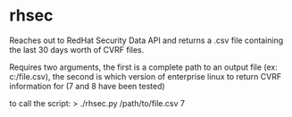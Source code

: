 # rhsec

Reaches out to RedHat Security Data API and returns a .csv file containing the last 30 days worth of CVRF files.

Requires two arguments, the first is a complete path to an output file (ex: c:/file.csv), the second is which version of enterprise linux to return CVRF information for (7 and 8 have been tested)

to call the script: > ./rhsec.py /path/to/file.csv 7
